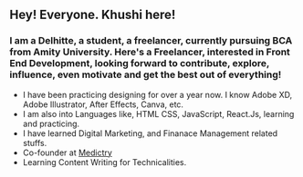 ## Hey! Everyone. Khushi here!
### I am a Delhitte, a student, a freelancer, currently pursuing BCA from Amity University. Here's a Freelancer, interested in Front End Development, looking forward to contribute, explore, influence, even motivate  and get the best out of everything!
- I have been practicing designing for over a year now. I know Adobe XD, Adobe Illustrator, After Effects, Canva, etc. 
- I am also into Languages like, HTML CSS, JavaScript, React.Js, learning and practicing.
- I have learned Digital Marketing, and Finanace Management related stuffs.
- Co-founder at [Medictry](https://github.com/Medictry)
- Learning Content Writing for Technicalities. 
<!---
khugitshii/khugitshii is a ✨ special ✨ repository because its `README.md` (this file) appears on your GitHub profile.
You can click the Preview link to take a look at your changes.
--->
